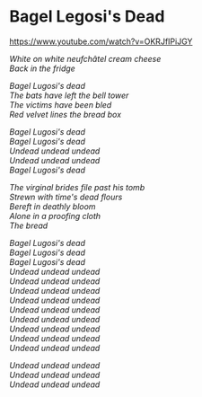 Bagel Legosi's Dead
===================

https://www.youtube.com/watch?v=OKRJfIPiJGY

*White on white neufchâtel cream cheese*  
*Back in the fridge*  

*Bagel Lugosi's dead*  
*The bats have left the bell tower*  
*The victims have been bled*  
*Red velvet lines the bread box*  

*Bagel Lugosi's dead*  
*Bagel Lugosi's dead*  
*Undead undead undead*  
*Undead undead undead*  
*Bagel Lugosi's dead*  

*The virginal brides file past his tomb*  
*Strewn with time's dead flours*  
*Bereft in deathly bloom*  
*Alone in a proofing cloth*  
*The bread*  

*Bagel Lugosi's dead*  
*Bagel Lugosi's dead*  
*Bagel Lugosi's dead*  
*Undead undead undead*  
*Undead undead undead*  
*Undead undead undead*  
*Undead undead undead*  
*Undead undead undead*  
*Undead undead undead*  
*Undead undead undead*  
*Undead undead undead*  
*Undead undead undead*  

*Undead undead undead*  
*Undead undead undead*  
*Undead undead undead*  
